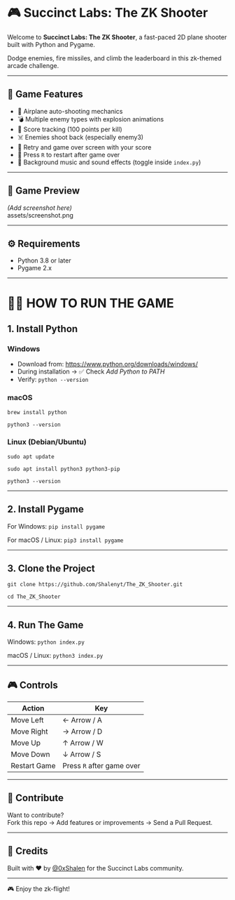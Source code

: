 # 🎮 Succinct Labs: The ZK Shooter

Welcome to **Succinct Labs: The ZK Shooter**, a fast-paced 2D plane shooter built with Python and Pygame. 

Dodge enemies, fire missiles, and climb the leaderboard in this zk-themed arcade challenge.

---

## 🚀 Game Features

- 🔫 Airplane auto-shooting mechanics
- 💣 Multiple enemy types with explosion animations
- 🎯 Score tracking (100 points per kill)
- ☠️ Enemies shoot back (especially enemy3)
- 🧠 Retry and game over screen with your score
- 🔄 Press `R` to restart after game over
- 🎵 Background music and sound effects (toggle inside `index.py`)

---

## 📸 Game Preview

*(Add screenshot here)*  
assets/screenshot.png

---

## ⚙️ Requirements

- Python 3.8 or later
- Pygame 2.x

---

# 🧑‍💻 HOW TO RUN THE GAME

## 1. Install Python

### Windows
- Download from: https://www.python.org/downloads/windows/
- During installation → ✅ Check *Add Python to PATH*
- Verify:
```python --version```

### macOS
```brew install python```

```python3 --version```

### Linux (Debian/Ubuntu)
```sudo apt update```

```sudo apt install python3 python3-pip```

```python3 --version```

---

## 2. Install Pygame

For Windows:
```pip install pygame```

For macOS / Linux:
```pip3 install pygame```

---

## 3. Clone the Project

```git clone https://github.com/Shalenyt/The_ZK_Shooter.git```

```cd The_ZK_Shooter```

---

## 4. Run The Game

Windows:
```python index.py```

macOS / Linux:
```python3 index.py```

---

## 🎮 Controls

| Action        | Key              |
|---------------|-----------------|
| Move Left     | ← Arrow / A     |
| Move Right    | → Arrow / D     |
| Move Up       | ↑ Arrow / W     |
| Move Down     | ↓ Arrow / S     |
| Restart Game  | Press `R` after game over |

---

## 🧐 Contribute

Want to contribute?  
Fork this repo → Add features or improvements → Send a Pull Request.

---

## 🧵 Credits

Built with ❤️ by [@0xShalen](https://x.com/0xShalen) for the Succinct Labs community.

---

🎮 Enjoy the zk-flight!
